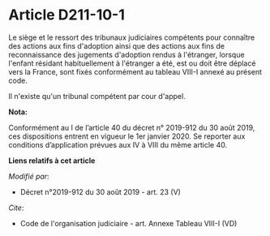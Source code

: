 # Article D211-10-1

Le siège et le ressort des   tribunaux judiciaires compétents pour connaître des actions aux fins d'adoption ainsi que des
actions aux fins de reconnaissance des jugements d'adoption rendus à l'étranger, lorsque l'enfant résidant habituellement à
l'étranger a été, est ou doit être déplacé vers la France, sont fixés conformément au tableau VIII-I annexé au présent code. 

Il n'existe qu'un tribunal compétent par cour d'appel.

**Nota:**

Conformément au I de l’article 40 du décret n° 2019-912 du 30 août 2019, ces dispositions entrent en vigueur le 1er janvier
2020. Se reporter aux conditions d’application prévues aux IV à VIII du même article 40.

**Liens relatifs à cet article**

_Modifié par_:

  - Décret n°2019-912 du 30 août 2019 - art. 23 (V)

_Cite_:

  - Code de l'organisation judiciaire - art. Annexe Tableau VIII-I (VD)
